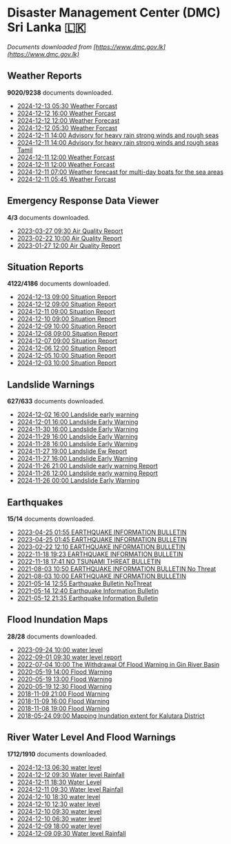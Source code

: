 # Disaster Management Center (DMC) Sri Lanka :sri_lanka:

*Documents downloaded from [https://www.dmc.gov.lk](https://www.dmc.gov.lk)*

## Weather Reports

**9020/9238** documents downloaded.

* [2024-12-13 05:30 Weather Forcast](data/weather-reports/20241213.0530.weather-forcast.pdf)
* [2024-12-12 16:00 Weather Forcast](data/weather-reports/20241212.1600.weather-forcast.pdf)
* [2024-12-12 12:00 Weather Forecast](data/weather-reports/20241212.1200.weather-forecast.pdf)
* [2024-12-12 05:30 Weather Forcast](data/weather-reports/20241212.0530.weather-forcast.pdf)
* [2024-12-11 14:00 Advisory for heavy rain strong winds and rough seas](data/weather-reports/20241211.1400.advisory-for-heavy-rain-strong-winds-and-rough-seas.pdf)
* [2024-12-11 14:00 Advisory for heavy rain strong winds and rough seas  Tamil](data/weather-reports/20241211.1400.advisory-for-heavy-rain-strong-winds-and-rough-seas-tamil.pdf)
* [2024-12-11 12:00 Weather Forcast](data/weather-reports/20241211.1200.weather-forcast.pdf)
* [2024-12-11 12:00 Weather Forcast](data/weather-reports/20241211.1200.weather-forcast.pdf)
* [2024-12-11 07:00 Weather forecast for multi-day boats for the sea areas](data/weather-reports/20241211.0700.weather-forecast-for-multiday-boats-for-the-sea-areas.pdf)
* [2024-12-11 05:45 Weather Forcast](data/weather-reports/20241211.0545.weather-forcast.pdf)

## Emergency Response Data Viewer

**4/3** documents downloaded.

* [2023-03-27 09:30 Air Quality Report](data/emergency-response-data-viewer/20230327.0930.air-quality-report.pdf)
* [2023-02-22 10:00 Air Quality Report](data/emergency-response-data-viewer/20230222.1000.air-quality-report.pdf)
* [2023-01-27 12:00 Air Quality Report](data/emergency-response-data-viewer/20230127.1200.air-quality-report.pdf)

## Situation Reports

**4122/4186** documents downloaded.

* [2024-12-13 09:00 Situation Report](data/situation-reports/20241213.0900.situation-report.pdf)
* [2024-12-12 09:00 Situation Report](data/situation-reports/20241212.0900.situation-report.pdf)
* [2024-12-11 09:00 Situation Report](data/situation-reports/20241211.0900.situation-report.pdf)
* [2024-12-10 09:00 Situation Report](data/situation-reports/20241210.0900.situation-report.pdf)
* [2024-12-09 10:00 Situation Report](data/situation-reports/20241209.1000.situation-report.pdf)
* [2024-12-08 09:00 Situation Report](data/situation-reports/20241208.0900.situation-report.pdf)
* [2024-12-07 09:00 Situation Report](data/situation-reports/20241207.0900.situation-report.pdf)
* [2024-12-06 12:00 Situation Report](data/situation-reports/20241206.1200.situation-report.pdf)
* [2024-12-05 10:00 Situation Report](data/situation-reports/20241205.1000.situation-report.pdf)
* [2024-12-03 10:00 Situation Report](data/situation-reports/20241203.1000.situation-report.pdf)

## Landslide Warnings

**627/633** documents downloaded.

* [2024-12-02 16:00 Landslide early warning](data/landslide-warnings/20241202.1600.landslide-early-warning.pdf)
* [2024-12-01 16:00 Landslide Early Warning](data/landslide-warnings/20241201.1600.landslide-early-warning.pdf)
* [2024-11-30 16:00 Landslide Early Warning](data/landslide-warnings/20241130.1600.landslide-early-warning.pdf)
* [2024-11-29 16:00 Landslide Early Warning](data/landslide-warnings/20241129.1600.landslide-early-warning.pdf)
* [2024-11-28 16:00 Landslide Early Warning](data/landslide-warnings/20241128.1600.landslide-early-warning.pdf)
* [2024-11-27 19:00 Landslide Ew Report](data/landslide-warnings/20241127.1900.landslide-ew-report.pdf)
* [2024-11-27 16:00 Landslide Early Warning](data/landslide-warnings/20241127.1600.landslide-early-warning.pdf)
* [2024-11-26 21:00 Landslide early warning Report](data/landslide-warnings/20241126.2100.landslide-early-warning-report.pdf)
* [2024-11-26 12:00 Landslide early warning Report](data/landslide-warnings/20241126.1200.landslide-early-warning-report.pdf)
* [2024-11-26 00:00 Landslide Early Warning](data/landslide-warnings/20241126.0000.landslide-early-warning.pdf)

## Earthquakes

**15/14** documents downloaded.

* [2023-04-25 01:55 EARTHQUAKE INFORMATION BULLETIN](data/earthquakes/20230425.0155.earthquake-information-bulletin.pdf)
* [2023-04-25 01:45 EARTHQUAKE INFORMATION BULLETIN](data/earthquakes/20230425.0145.earthquake-information-bulletin.pdf)
* [2023-02-22 12:10 EARTHQUAKE INFORMATION BULLETIN](data/earthquakes/20230222.1210.earthquake-information-bulletin.pdf)
* [2022-11-18 19:23 EARTHQUAKE INFORMATION BULLETIN](data/earthquakes/20221118.1923.earthquake-information-bulletin.pdf)
* [2022-11-18 17:41 NO TSUNAMI THREAT BULLETIN](data/earthquakes/20221118.1741.no-tsunami-threat-bulletin.pdf)
* [2021-08-03 10:50 EARTHQUAKE INFORMATION BULLETIN No Threat](data/earthquakes/20210803.1050.earthquake-information-bulletin-no-threat.pdf)
* [2021-08-03 10:00 EARTHQUAKE INFORMATION BULLETIN](data/earthquakes/20210803.1000.earthquake-information-bulletin.pdf)
* [2021-05-14 12:55 Earthquake Bulletin NoThreat](data/earthquakes/20210514.1255.earthquake-bulletin-nothreat.pdf)
* [2021-05-14 12:40 Earthquake Information Bulletin](data/earthquakes/20210514.1240.earthquake-information-bulletin.pdf)
* [2021-05-12 21:35 Earthquake Information Bulletin](data/earthquakes/20210512.2135.earthquake-information-bulletin.pdf)

## Flood Inundation Maps

**28/28** documents downloaded.

* [2023-09-24 10:00 water level](data/flood-inundation-maps/20230924.1000.water-level.pdf)
* [2022-09-01 09:30 water level report](data/flood-inundation-maps/20220901.0930.water-level-report.pdf)
* [2022-07-04 10:00 The Withdrawal Of Flood Warning in Gin River Basin](data/flood-inundation-maps/20220704.1000.the-withdrawal-of-flood-warning-in-gin-river-basin.pdf)
* [2020-05-19 14:00 Flood Warning](data/flood-inundation-maps/20200519.1400.flood-warning.pdf)
* [2020-05-19 13:00 Flood Warning](data/flood-inundation-maps/20200519.1300.flood-warning.pdf)
* [2020-05-19 12:30 Flood Warning](data/flood-inundation-maps/20200519.1230.flood-warning.pdf)
* [2018-11-09 21:00 Flood Warning](data/flood-inundation-maps/20181109.2100.flood-warning.PDF)
* [2018-11-09 16:00 Flood Warning](data/flood-inundation-maps/20181109.1600.flood-warning.PDF)
* [2018-11-08 19:00 Flood Warning](data/flood-inundation-maps/20181108.1900.flood-warning.PDF)
* [2018-05-24 09:00 Mapping Inundation extent for Kalutara District](data/flood-inundation-maps/20180524.0900.mapping-inundation-extent-for-kalutara-district.pdf)

## River Water Level And Flood Warnings

**1712/1910** documents downloaded.

* [2024-12-13 06:30 water level](data/river-water-level-and-flood-warnings/20241213.0630.water-level.jpg)
* [2024-12-12 09:30 Water level  Rainfall](data/river-water-level-and-flood-warnings/20241212.0930.water-level-rainfall.jpg)
* [2024-12-11 18:30 Water Level](data/river-water-level-and-flood-warnings/20241211.1830.water-level.jpg)
* [2024-12-11 09:30 Water level  Rainfall](data/river-water-level-and-flood-warnings/20241211.0930.water-level-rainfall.jpg)
* [2024-12-10 18:30 water level](data/river-water-level-and-flood-warnings/20241210.1830.water-level.jpg)
* [2024-12-10 12:30 water level](data/river-water-level-and-flood-warnings/20241210.1230.water-level.jpg)
* [2024-12-10 09:30 water level](data/river-water-level-and-flood-warnings/20241210.0930.water-level.jpg)
* [2024-12-10 06:30 water level](data/river-water-level-and-flood-warnings/20241210.0630.water-level.jpg)
* [2024-12-09 18:00 water level](data/river-water-level-and-flood-warnings/20241209.1800.water-level.jpg)
* [2024-12-09 09:30 Water level  Rainfall](data/river-water-level-and-flood-warnings/20241209.0930.water-level-rainfall.jpg)
